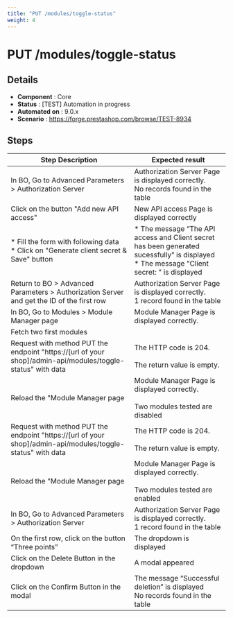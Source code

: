 ```yaml
---
title: "PUT /modules/toggle-status"
weight: 4
---
```


# PUT /modules/toggle-status
## Details
* **Component** : Core
* **Status** : [TEST] Automation in progress
* **Automated on** : 9.0.x
* **Scenario** : https://forge.prestashop.com/browse/TEST-8934

## Steps
| Step Description | Expected result |
| ----- | ----- |
| In BO, Go to Advanced Parameters > Authorization Server | Authorization Server Page is displayed correctly.<br>No records found in the table |
| Click on the button "Add new API access" | New API access Page is displayed correctly |
| * Fill the form with following data<br> * Click on "Generate client secret & Save" button | * The message “The API access and Client secret has been generated sucessfully” is displayed<br> * The message "Client secret: " is displayed |
| Return to BO > Advanced Parameters > Authorization Server and get the ID of the first row | Authorization Server Page is displayed correctly.<br>1 record found in the table |
| In BO, Go to Modules > Module Manager page | Module Manager Page is displayed correctly. |
| Fetch two first modules |  |
| Request with method PUT the endpoint "https://[url of your shop]/admin-api/modules/toggle-status" with data | The HTTP code is 204.<br><br>The return value is empty. |
| Reload the "Module Manager page | Module Manager Page is displayed correctly.<br><br>Two modules tested are disabled |
| Request with method PUT the endpoint "https://[url of your shop]/admin-api/modules/toggle-status" with data | The HTTP code is 204.<br><br>The return value is empty. |
| Reload the "Module Manager page | Module Manager Page is displayed correctly.<br><br>Two modules tested are enabled |
| In BO, Go to Advanced Parameters > Authorization Server | Authorization Server Page is displayed correctly.<br>1 record found in the table |
| On the first row, click on the button “Three points” | The dropdown is displayed |
| Click on the Delete Button in the dropdown | A modal appeared |
| Click on the Confirm Button in the modal | The message “Successful deletion” is displayed<br>No records found in the table |
